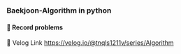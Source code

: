 ### Baekjoon-Algorithm in python

#### :pushpin: Record problems

:paperclip: Velog Link https://velog.io/@tnqls1211v/series/Algorithm
